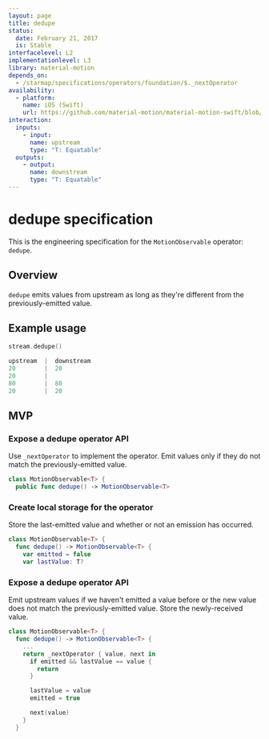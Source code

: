 ```yaml
---
layout: page
title: dedupe
status:
  date: February 21, 2017
  is: Stable
interfacelevel: L2
implementationlevel: L3
library: material-motion
depends_on:
  - /starmap/specifications/operators/foundation/$._nextOperator
availability:
  - platform:
    name: iOS (Swift)
    url: https://github.com/material-motion/material-motion-swift/blob/develop/src/operators/dedupe.swift
interaction:
  inputs:
    - input:
      name: upstream
      type: "T: Equatable"
  outputs:
    - output:
      name: downstream
      type: "T: Equatable"
---
```


# dedupe specification

This is the engineering specification for the `MotionObservable` operator: `dedupe`.

## Overview

`dedupe` emits values from upstream as long as they're different from the previously-emitted value.

## Example usage

```swift
stream.dedupe()

upstream  |  downstream
20        |  20
20        |  
80        |  80
20        |  20
```

## MVP

### Expose a dedupe operator API

Use `_nextOperator` to implement the operator. Emit values only if they do not match the
previously-emitted value.

```swift
class MotionObservable<T> {
  public func dedupe() -> MotionObservable<T>
```

### Create local storage for the operator

Store the last-emitted value and whether or not an emission has occurred.

```swift
class MotionObservable<T> {
  func dedupe() -> MotionObservable<T> {
    var emitted = false
    var lastValue: T?
```

### Expose a dedupe operator API

Emit upstream values if we haven't emitted a value before or the new value does not match the
previously-emitted value. Store the newly-received value.

```swift
class MotionObservable<T> {
  func dedupe() -> MotionObservable<T> {
    ...
    return _nextOperator { value, next in
      if emitted && lastValue == value {
        return
      }

      lastValue = value
      emitted = true

      next(value)
    }
  }
```
